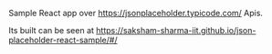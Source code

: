 Sample React app over https://jsonplaceholder.typicode.com/ Apis.

Its built can be seen at https://saksham-sharma-iit.github.io/json-placeholder-react-sample/#/
